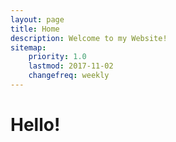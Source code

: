```yaml
---
layout: page
title: Home
description: Welcome to my Website!
sitemap:
    priority: 1.0
    lastmod: 2017-11-02
    changefreq: weekly
---
```


# Hello!

